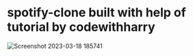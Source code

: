 # spotify-clone built with help of tutorial by codewithharry
![Screenshot 2023-03-18 185741](https://user-images.githubusercontent.com/95238912/226109144-181f9443-f7eb-47a8-ae0a-638cd56fb56f.png)
